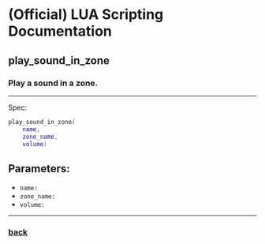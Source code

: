 
# (Official) LUA Scripting Documentation

## play_sound_in_zone

### Play a sound in a zone.
___
Spec:
```lua
play_sound_in_zone(
	name,
	zone_name,
	volume)
```
## Parameters:
- `name:` 
- `zone_name:` 
- `volume:` 

___
### [back](../sound)
